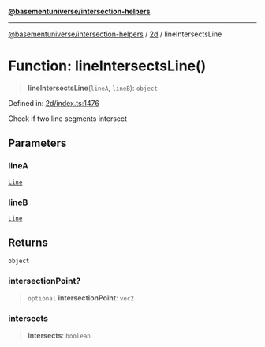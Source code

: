 [**@basementuniverse/intersection-helpers**](../../README.md)

***

[@basementuniverse/intersection-helpers](../../README.md) / [2d](../README.md) / lineIntersectsLine

# Function: lineIntersectsLine()

> **lineIntersectsLine**(`lineA`, `lineB`): `object`

Defined in: [2d/index.ts:1476](https://github.com/basementuniverse/intersection-helpers/blob/ede9ecb18a1386abf90747a70ee9f16c34ce6207/src/2d/index.ts#L1476)

Check if two line segments intersect

## Parameters

### lineA

[`Line`](../types/type-aliases/Line.md)

### lineB

[`Line`](../types/type-aliases/Line.md)

## Returns

`object`

### intersectionPoint?

> `optional` **intersectionPoint**: `vec2`

### intersects

> **intersects**: `boolean`
